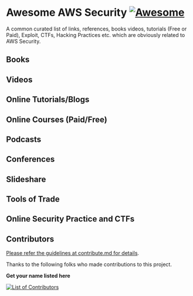 # Awesome AWS Security [![Awesome](https://awesome.re/badge.svg)](https://awesome.re)
A common curated list of links, references, books videos, tutorials (Free or
Paid), Exploit, CTFs, Hacking Practices etc. which are obviously related to AWS Security.

## Books

## Videos

## Online Tutorials/Blogs

## Online Courses (Paid/Free)

## Podcasts

## Conferences

## Slideshare 

## Tools of Trade

## Online Security Practice and CTFs

## Contributors
[Please refer the guidelines at contribute.md for details](Contribute.md).

Thanks to the following folks who made contributions to this project. 

**Get your name listed here**

[![List of Contributors](https://github.com/jassics/awesome-aws-security/graphs/contributors)](https://github.com/jassics/awesome-aws-security/graphs/contributors)
